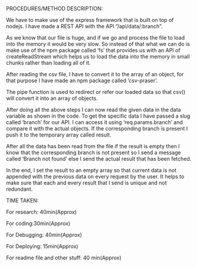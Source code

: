PROCEDURES/METHOD DESCRIPTION:


We have to make use of the express framework that is built on top of nodejs.
I have made a REST API with the API “/api/data/:branch”.

As we know that our file is huge, and if we go and process the file to load into the memory it would be very slow. So instead of that what we can do is make use of the npm package called ‘fs’ that provides us with an API of createReadStream which helps us to load the data into the memory in small chunks rather than loading all of it.

After reading the csv file, I have to convert it to the array of an object, for that purpose I have made an npm package called ‘csv-praser’.

The pipe function is used to redirect or refer our loaded data so that csv() will convert it into an array of objects.

After doing all the above steps I can now read the given data in the data variable as shown in the code. 
To get the specific data I have passed a slug called ‘branch’ for our API. I can access it using ‘req.params.branch’ and compare it with the actual objects. If the corresponding branch is present I push it to the temporary array called result.

After all the data has been read from the file if the result is empty then I know that the corresponding branch is not present so I send a message called ‘Branch not found’ else I send the actual result that has been fetched.

In the end, I set the result to an empty array so that current data is not appended with the previous data on every request by the user. It helps to make sure that each and every result that I send is unique and not redundant.


TIME TAKEN:

 For research: 40min(Approx)
 
For coding:30min(Approx)

For Debugging: 40min(Approx)

For Deploying: 15min(Approx)

For readme file and other stuff: 40 min(Approx) 

